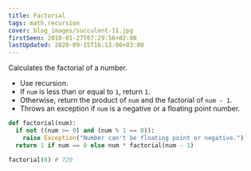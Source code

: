 ```yaml
---
title: Factorial
tags: math,recursion
cover: blog_images/succulent-11.jpg
firstSeen: 2018-01-27T07:29:56+02:00
lastUpdated: 2020-09-15T16:13:06+03:00
---
```


Calculates the factorial of a number.

- Use recursion.
- If `num` is less than or equal to `1`, return `1`.
- Otherwise, return the product of `num` and the factorial of `num - 1`.
- Throws an exception if `num` is a negative or a floating point number.

```py
def factorial(num):
  if not ((num >= 0) and (num % 1 == 0)):
    raise Exception("Number can't be floating point or negative.")
  return 1 if num == 0 else num * factorial(num - 1)
```

```py
factorial(6) # 720
```
